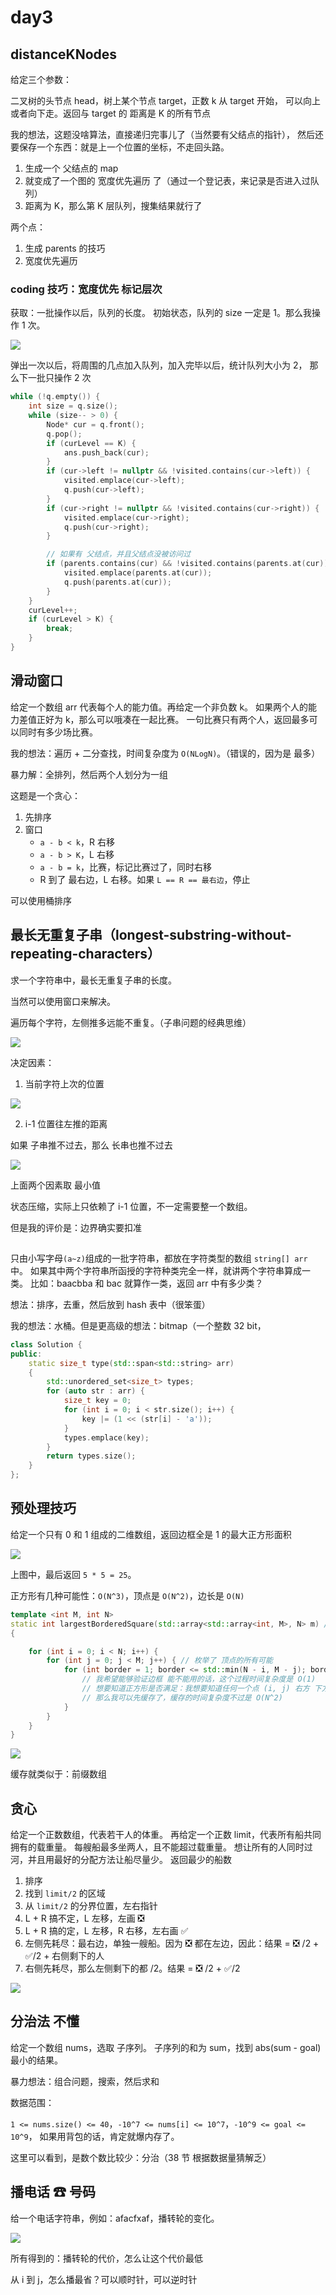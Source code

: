 # day3

## distanceKNodes

给定三个参数：

二叉树的头节点 head，树上某个节点 target，正数 k 从 target 开始，
可以向上或者向下走。返回与 target 的 距离是 K 的所有节点

我的想法，这题没啥算法，直接递归完事儿了（当然要有父结点的指针），
然后还要保存一个东西：就是上一个位置的坐标，不走回头路。

1. 生成一个 父结点的 map
2. 就变成了一个图的 宽度优先遍历 了（通过一个登记表，来记录是否进入过队列）
3. 距离为 K，那么第 K 层队列，搜集结果就行了

两个点：

1. 生成 parents 的技巧
2. 宽度优先遍历

### coding 技巧：宽度优先 标记层次

获取：一批操作以后，队列的长度。
初始状态，队列的 size 一定是 1。那么我操作 1 次。

![](image/2024-02-19-18-07-21.png)

弹出一次以后，将周围的几点加入队列，加入完毕以后，统计队列大小为 2， 那么下一批只操作 2 次

```cxx
while (!q.empty()) {
	int size = q.size();
	while (size-- > 0) {
		Node* cur = q.front();
		q.pop();
		if (curLevel == K) {
			ans.push_back(cur);
		}
		if (cur->left != nullptr && !visited.contains(cur->left)) {
			visited.emplace(cur->left);
			q.push(cur->left);
		}
		if (cur->right != nullptr && !visited.contains(cur->right)) {
			visited.emplace(cur->right);
			q.push(cur->right);
		}

		// 如果有 父结点，并且父结点没被访问过
		if (parents.contains(cur) && !visited.contains(parents.at(cur))) {
			visited.emplace(parents.at(cur));
			q.push(parents.at(cur));
		}
	}
	curLevel++;
	if (curLevel > K) {
		break;
	}
}
```

## 滑动窗口

给定一个数组 arr 代表每个人的能力值。再给定一个非负数 k。
如果两个人的能力差值正好为 k，那么可以哦凑在一起比赛。
一句比赛只有两个人，返回最多可以同时有多少场比赛。

我的想法：遍历 + 二分查找，时间复杂度为 `O(NLogN)`。（错误的，因为是 最多）

暴力解：全排列，然后两个人划分为一组

这题是一个贪心：

1. 先排序
2. 窗口
   - `a - b < k`，R 右移
   - `a - b > K`，L 右移
   - `a - b = k`，比赛，标记比赛过了，同时右移
   - R 到了 最右边，L 右移。如果 `L == R == 最右边`，停止

可以使用桶排序

## 最长无重复子串（longest-substring-without-repeating-characters）

求一个字符串中，最长无重复子串的长度。

当然可以使用窗口来解决。

遍历每个字符，左侧推多远能不重复。（子串问题的经典思维）

![](image/2024-02-19-22-40-15.png)

决定因素：

1. 当前字符上次的位置

![](image/2024-02-19-22-42-46.png)

2. i-1 位置往左推的距离

如果 子串推不过去，那么 长串也推不过去

![](image/2024-02-19-22-43-22.png)

上面两个因素取 最小值

状态压缩，实际上只依赖了 i-1 位置，不一定需要整一个数组。

但是我的评价是：边界确实要扣准

##

只由小写字母`(a~z)`组成的一批字符串，都放在字符类型的数组 `string[] arr` 中。
如果其中两个字符串所函授的字符种类完全一样，就讲两个字符串算成一类。
比如：baacbba 和 bac 就算作一类，返回 arr 中有多少类？

想法：排序，去重，然后放到 hash 表中（很笨蛋）

我的想法：水桶。但是更高级的想法：bitmap（一个整数 32 bit，

```cxx
class Solution {
public:
    static size_t type(std::span<std::string> arr)
    {
        std::unordered_set<size_t> types;
        for (auto str : arr) {
            size_t key = 0;
            for (int i = 0; i < str.size(); i++) {
                key |= (1 << (str[i] - 'a'));
            }
            types.emplace(key);
        }
        return types.size();
    }
};
```

## 预处理技巧

给定一个只有 0 和 1 组成的二维数组，返回边框全是 1 的最大正方形面积

![](image/2024-02-19-23-21-57.png)

上图中，最后返回 `5 * 5 = 25`。

正方形有几种可能性：`O(N^3)`，顶点是 `O(N^2)`，边长是 `O(N)`

```cxx
template <int M, int N>
static int largestBorderedSquare(std::array<std::array<int, M>, N> m) // N * M 的矩阵，外层是 行
{

	for (int i = 0; i < N; i++) {
		for (int j = 0; j < M; j++) { // 枚举了 顶点的所有可能
			for (int border = 1; border <= std::min(N - i, M - j); border++) { // 枚举所有边长
				// 我希望能够验证边框 能不能用的话，这个过程时间复杂度是 O(1)
				// 想要知道正方形是否满足：我想要知道任何一个点 (i, j) 右方 下方 是否都是 1，(i + border, j) 右方，(i, j + border) 下方
				// 那么我可以先缓存了，缓存的时间复杂度不过是 O(N^2)
			}
		}
	}
}
```

![](image/2024-02-19-23-39-26.png)

缓存就类似于：前缀数组

## 贪心

给定一个正数数组，代表若干人的体重。
再给定一个正数 limit，代表所有船共同拥有的载重量。
每艘船最多坐两人，且不能超过载重量。
想让所有的人同时过河，并且用最好的分配方法让船尽量少。
返回最少的船数

1. 排序
2. 找到 `limit/2` 的区域
3. 从 `limit/2` 的分界位置，左右指针
4. L + R 搞不定，L 左移，左画 ❎
5. L + R 搞的定，L 左移，R 右移，左右画 ✅
6. 左侧先耗尽：最右边，单独一艘船。因为 ❎ 都在左边，因此：结果 = ❎ /2 + ✅/2 + 右侧剩下的人
7. 右侧先耗尽，那么左侧剩下的都 /2。结果 = ❎ /2 + ✅/2

![](image/2024-02-20-10-54-01.png)

## 分治法 不懂

给定一个数组 nums，选取 子序列。
子序列的和为 sum，找到 abs(sum - goal) 最小的结果。

暴力想法：组合问题，搜索，然后求和

数据范围：

`1 <= nums.size() <= 40`，`-10^7 <= nums[i] <= 10^7`，`-10^9 <= goal <= 10^9`，
如果用背包的话，肯定就爆内存了。

这里可以看到，是数个数比较少：分治（38 节 根据数据量猜解乏）

## 播电话 ☎ 号码

给一个电话字符串，例如：afacfxaf，播转轮的变化。

![](image/2024-02-20-11-28-18.png)

所有得到的：播转轮的代价，怎么让这个代价最低

从 i 到 j，怎么播最省？可以顺时针，可以逆时针

